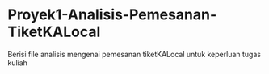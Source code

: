 # Proyek1-Analisis-Pemesanan-TiketKALocal
Berisi file analisis mengenai pemesanan tiketKALocal untuk keperluan tugas kuliah
